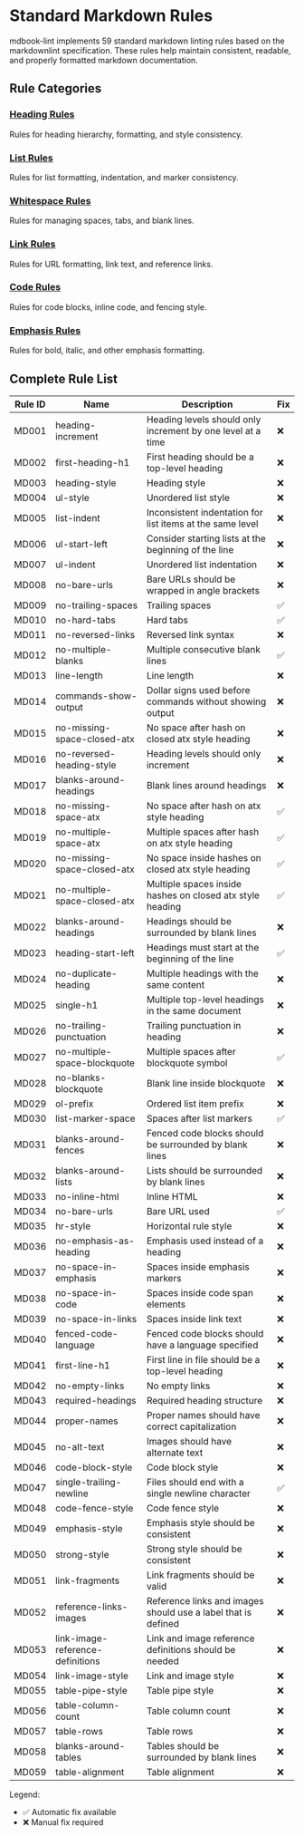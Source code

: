 # Standard Markdown Rules

mdbook-lint implements 59 standard markdown linting rules based on the markdownlint specification. These rules help maintain consistent, readable, and properly formatted markdown documentation.

## Rule Categories

### [Heading Rules](./headings.md)
Rules for heading hierarchy, formatting, and style consistency.

### [List Rules](./lists.md)
Rules for list formatting, indentation, and marker consistency.

### [Whitespace Rules](./whitespace.md)
Rules for managing spaces, tabs, and blank lines.

### [Link Rules](./links.md)
Rules for URL formatting, link text, and reference links.

### [Code Rules](./code.md)
Rules for code blocks, inline code, and fencing style.

### [Emphasis Rules](./emphasis.md)
Rules for bold, italic, and other emphasis formatting.

## Complete Rule List

| Rule ID | Name | Description | Fix |
|---------|------|-------------|-----|
| MD001 | heading-increment | Heading levels should only increment by one level at a time | ❌ |
| MD002 | first-heading-h1 | First heading should be a top-level heading | ❌ |
| MD003 | heading-style | Heading style | ❌ |
| MD004 | ul-style | Unordered list style | ❌ |
| MD005 | list-indent | Inconsistent indentation for list items at the same level | ❌ |
| MD006 | ul-start-left | Consider starting lists at the beginning of the line | ❌ |
| MD007 | ul-indent | Unordered list indentation | ❌ |
| MD008 | no-bare-urls | Bare URLs should be wrapped in angle brackets | ❌ |
| MD009 | no-trailing-spaces | Trailing spaces | ✅ |
| MD010 | no-hard-tabs | Hard tabs | ✅ |
| MD011 | no-reversed-links | Reversed link syntax | ❌ |
| MD012 | no-multiple-blanks | Multiple consecutive blank lines | ✅ |
| MD013 | line-length | Line length | ❌ |
| MD014 | commands-show-output | Dollar signs used before commands without showing output | ❌ |
| MD015 | no-missing-space-closed-atx | No space after hash on closed atx style heading | ❌ |
| MD016 | no-reversed-heading-style | Heading levels should only increment | ❌ |
| MD017 | blanks-around-headings | Blank lines around headings | ❌ |
| MD018 | no-missing-space-atx | No space after hash on atx style heading | ✅ |
| MD019 | no-multiple-space-atx | Multiple spaces after hash on atx style heading | ✅ |
| MD020 | no-missing-space-closed-atx | No space inside hashes on closed atx style heading | ✅ |
| MD021 | no-multiple-space-closed-atx | Multiple spaces inside hashes on closed atx style heading | ✅ |
| MD022 | blanks-around-headings | Headings should be surrounded by blank lines | ❌ |
| MD023 | heading-start-left | Headings must start at the beginning of the line | ✅ |
| MD024 | no-duplicate-heading | Multiple headings with the same content | ❌ |
| MD025 | single-h1 | Multiple top-level headings in the same document | ❌ |
| MD026 | no-trailing-punctuation | Trailing punctuation in heading | ❌ |
| MD027 | no-multiple-space-blockquote | Multiple spaces after blockquote symbol | ✅ |
| MD028 | no-blanks-blockquote | Blank line inside blockquote | ❌ |
| MD029 | ol-prefix | Ordered list item prefix | ❌ |
| MD030 | list-marker-space | Spaces after list markers | ✅ |
| MD031 | blanks-around-fences | Fenced code blocks should be surrounded by blank lines | ❌ |
| MD032 | blanks-around-lists | Lists should be surrounded by blank lines | ❌ |
| MD033 | no-inline-html | Inline HTML | ❌ |
| MD034 | no-bare-urls | Bare URL used | ✅ |
| MD035 | hr-style | Horizontal rule style | ❌ |
| MD036 | no-emphasis-as-heading | Emphasis used instead of a heading | ❌ |
| MD037 | no-space-in-emphasis | Spaces inside emphasis markers | ❌ |
| MD038 | no-space-in-code | Spaces inside code span elements | ❌ |
| MD039 | no-space-in-links | Spaces inside link text | ❌ |
| MD040 | fenced-code-language | Fenced code blocks should have a language specified | ❌ |
| MD041 | first-line-h1 | First line in file should be a top-level heading | ❌ |
| MD042 | no-empty-links | No empty links | ❌ |
| MD043 | required-headings | Required heading structure | ❌ |
| MD044 | proper-names | Proper names should have correct capitalization | ❌ |
| MD045 | no-alt-text | Images should have alternate text | ❌ |
| MD046 | code-block-style | Code block style | ❌ |
| MD047 | single-trailing-newline | Files should end with a single newline character | ✅ |
| MD048 | code-fence-style | Code fence style | ❌ |
| MD049 | emphasis-style | Emphasis style should be consistent | ❌ |
| MD050 | strong-style | Strong style should be consistent | ❌ |
| MD051 | link-fragments | Link fragments should be valid | ❌ |
| MD052 | reference-links-images | Reference links and images should use a label that is defined | ❌ |
| MD053 | link-image-reference-definitions | Link and image reference definitions should be needed | ❌ |
| MD054 | link-image-style | Link and image style | ❌ |
| MD055 | table-pipe-style | Table pipe style | ❌ |
| MD056 | table-column-count | Table column count | ❌ |
| MD057 | table-rows | Table rows | ❌ |
| MD058 | blanks-around-tables | Tables should be surrounded by blank lines | ❌ |
| MD059 | table-alignment | Table alignment | ❌ |

Legend:
- ✅ Automatic fix available
- ❌ Manual fix required
